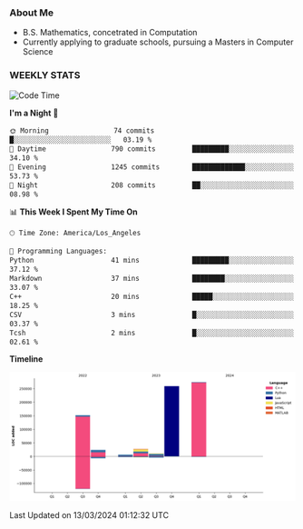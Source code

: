 ### About Me

- B.S. Mathematics, concetrated in Computation
- Currently applying to graduate schools, pursuing a Masters in Computer Science


### WEEKLY STATS
<!--START_SECTION:waka-->
![Code Time](http://img.shields.io/badge/Code%20Time-52%20hrs%2032%20mins-blue)

**I'm a Night 🦉** 

```text
🌞 Morning                74 commits          █░░░░░░░░░░░░░░░░░░░░░░░░   03.19 % 
🌆 Daytime                790 commits         █████████░░░░░░░░░░░░░░░░   34.10 % 
🌃 Evening                1245 commits        █████████████░░░░░░░░░░░░   53.73 % 
🌙 Night                  208 commits         ██░░░░░░░░░░░░░░░░░░░░░░░   08.98 % 
```


📊 **This Week I Spent My Time On** 

```text
🕑︎ Time Zone: America/Los_Angeles

💬 Programming Languages: 
Python                   41 mins             █████████░░░░░░░░░░░░░░░░   37.12 % 
Markdown                 37 mins             ████████░░░░░░░░░░░░░░░░░   33.07 % 
C++                      20 mins             █████░░░░░░░░░░░░░░░░░░░░   18.25 % 
CSV                      3 mins              █░░░░░░░░░░░░░░░░░░░░░░░░   03.37 % 
Tcsh                     2 mins              █░░░░░░░░░░░░░░░░░░░░░░░░   02.61 % 
```

**Timeline**

![Lines of Code chart](https://raw.githubusercontent.com/nickocruzm/nickocruzm/main/assets/bar_graph.png)


 Last Updated on 13/03/2024 01:12:32 UTC
<!--END_SECTION:waka-->
